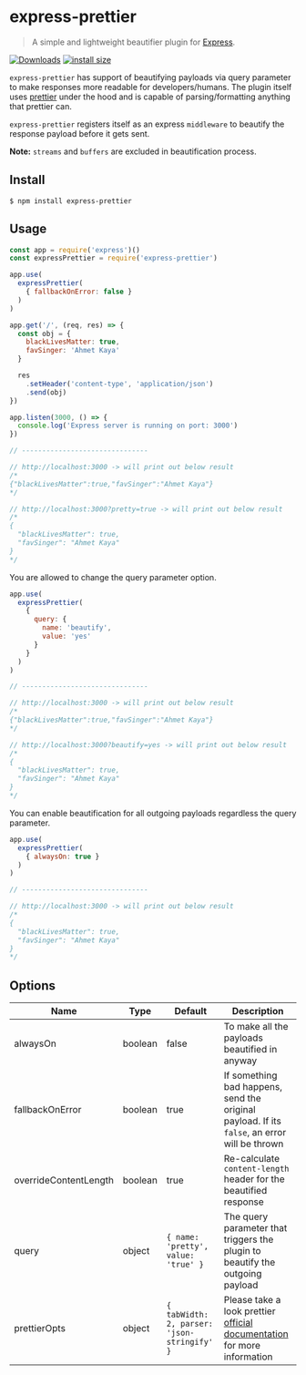 # express-prettier
> A simple and lightweight beautifier plugin for [Express](https://github.com/expressjs/express).

[![Downloads](https://img.shields.io/npm/dm/fastify-guard.svg)](https://npmjs.com/express-prettier)
[![install size](https://packagephobia.com/badge?p=fastify-guard)](https://packagephobia.com/result?p=express-prettier)

`express-prettier` has support of beautifying payloads via query parameter to make responses more readable for developers/humans. The plugin itself uses [prettier](https://github.com/prettier/prettier) under the hood and is capable of parsing/formatting anything that prettier can.

`express-prettier` registers itself as an express `middleware` to beautify the response payload before it gets sent.

**Note:** `streams` and `buffers` are excluded in beautification process.

## Install
```
$ npm install express-prettier
```

## Usage

```js
const app = require('express')()
const expressPrettier = require('express-prettier')

app.use(
  expressPrettier(
    { fallbackOnError: false }
  )
)

app.get('/', (req, res) => {
  const obj = {
    blackLivesMatter: true,
    favSinger: 'Ahmet Kaya'
  }

  res
    .setHeader('content-type', 'application/json')
    .send(obj)
})

app.listen(3000, () => {
  console.log('Express server is running on port: 3000')
})

// -------------------------------

// http://localhost:3000 -> will print out below result
/*
{"blackLivesMatter":true,"favSinger":"Ahmet Kaya"}
*/

// http://localhost:3000?pretty=true -> will print out below result
/*
{
  "blackLivesMatter": true,
  "favSinger": "Ahmet Kaya"
}
*/
```

You are allowed to change the query parameter option.

```js
app.use(
  expressPrettier(
    {
      query: {
        name: 'beautify',
        value: 'yes'
      }
    }
  )
)

// -------------------------------

// http://localhost:3000 -> will print out below result
/*
{"blackLivesMatter":true,"favSinger":"Ahmet Kaya"}
*/

// http://localhost:3000?beautify=yes -> will print out below result
/*
{
  "blackLivesMatter": true,
  "favSinger": "Ahmet Kaya"
}
*/
```

You can enable beautification for all outgoing payloads regardless the query parameter.

```js
app.use(
  expressPrettier(
    { alwaysOn: true }
  )
)

// -------------------------------

// http://localhost:3000 -> will print out below result
/*
{
  "blackLivesMatter": true,
  "favSinger": "Ahmet Kaya"
}
*/
```

## Options

| Name                   | Type       | Default                                     | Description                                                                    |
| ---                    | ---        | ---                                         | ---                                                                            |
| alwaysOn               | boolean    | false                                       | To make all the payloads beautified in anyway                                  |
| fallbackOnError        | boolean    | true                                        | If something bad happens, send the original payload. If its `false`, an error will be thrown |
| overrideContentLength  | boolean    | true                                        | Re-calculate `content-length` header for the beautified response               |
| query                  | object     | `{ name: 'pretty', value: 'true' }`         | The query parameter that triggers the plugin to beautify the outgoing payload  |
| prettierOpts           | object     | `{ tabWidth: 2, parser: 'json-stringify' }` | Please take a look prettier [official documentation](https://prettier.io/docs/en/options.html) for more information |
